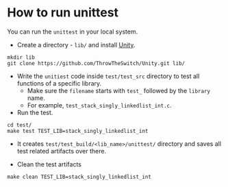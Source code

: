 # How to run unittest

You can run the `unittest` in your local system.

- Create a directory - `lib/` and install [Unity](http://www.throwtheswitch.org/unity).
```
mkdir lib
git clone https://github.com/ThrowTheSwitch/Unity.git lib/
```
- Write the `unitiest` code inside `test/test_src` directory to test all functions of a specific
 library.
    - Make sure the `filename` starts with `test_` followed by the `library` name.
    - For example, `test_stack_singly_linkedlist_int.c`.
- Run the test.
```
cd test/
make test TEST_LIB=stack_singly_linkedlist_int
```
- It creates `test/test_build/<lib_name>/unittest/` directory and saves all test related
 artifacts over there.

- Clean the test artifacts
```
make clean TEST_LIB=stack_singly_linkedlist_int
```